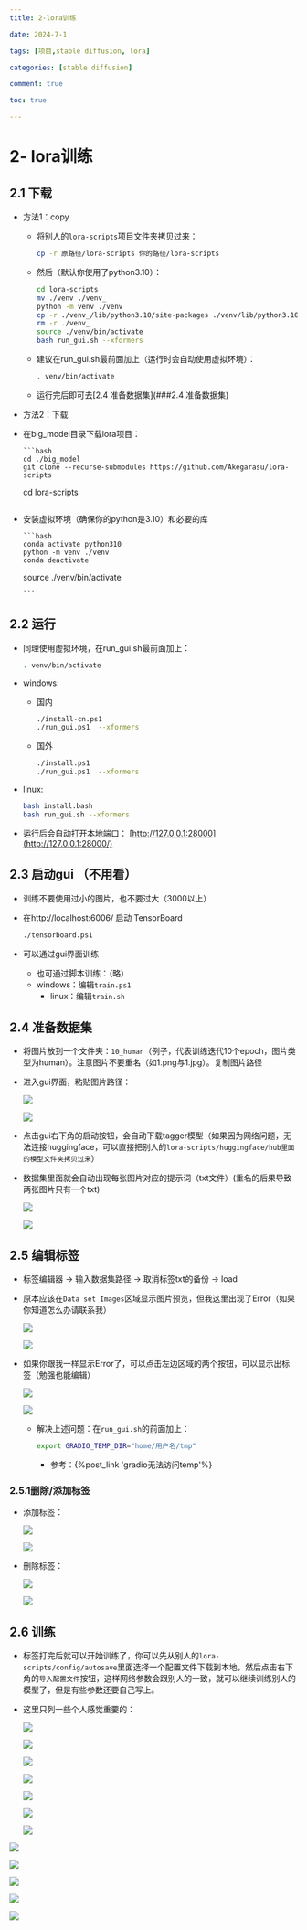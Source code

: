 ```yaml
---
title: 2-lora训练

date: 2024-7-1

tags: [项目,stable diffusion, lora]

categories: [stable diffusion]

comment: true

toc: true

---
```


#
<!--more-->



# 2- lora训练

## 2.1 下载

- 方法1：copy

  - 将别人的`lora-scripts`项目文件夹拷贝过来：

    ```bash
    cp -r 原路径/lora-scripts 你的路径/lora-scripts
    ```
    
  - 然后（默认你使用了python3.10）：

    ```bash
    cd lora-scripts
    mv ./venv ./venv_
    python -m venv ./venv
    cp -r ./venv_/lib/python3.10/site-packages ./venv/lib/python3.10/site-packages
    rm -r ./venv_
    source ./venv/bin/activate
    bash run_gui.sh --xformers
    
    ```
    
  - 建议在run_gui.sh最前面加上（运行时会自动使用虚拟环境）：

    ```bash
    . venv/bin/activate
    ```

    

  - 运行完后即可去[2.4 准备数据集](###2.4 准备数据集)

- 方法2：下载
  
- 在big_model目录下载lora项目：
  
      ```bash
      cd ./big_model
      git clone --recurse-submodules https://github.com/Akegarasu/lora-scripts
    cd lora-scripts
  
    ```
  
    ```
  
- 安装虚拟环境（确保你的python是3.10）和必要的库
  
      ```bash
      conda activate python310
      python -m venv ./venv
      conda deactivate
    source ./venv/bin/activate
  
      ```



## 2.2 运行

- 同理使用虚拟环境，在run_gui.sh最前面加上：

  ```bash
  . venv/bin/activate
  ```

- windows:

  - 国内

    ```bash
    ./install-cn.ps1
    ./run_gui.ps1  --xformers
    
    ```

  - 国外

    ```bash
    ./install.ps1
    ./run_gui.ps1  --xformers
    
    ```

- linux:

  ```bash
  bash install.bash
  bash run_gui.sh --xformers
  
  ```

- 运行后会自动打开本地端口： [http://127.0.0.1:28000](http://127.0.0.1:28000/) 



## 2.3 启动gui （不用看）

- 训练不要使用过小的图片，也不要过大（3000以上）

- 在http://localhost:6006/ 启动 TensorBoard 

  ```bash
  ./tensorboard.ps1
  ```


- 可以通过gui界面训练

  - 也可通过脚本训练：（略）
  - windows：编辑`train.ps1`
    - linux：编辑`train.sh`

## 2.4 准备数据集

- 将图片放到一个文件夹：`10_human`（例子，代表训练迭代10个epoch，图片类型为human）。注意图片不要重名（如1.png与1.jpg）。复制图片路径

- 进入gui界面，粘贴图片路径：

  ![](../../../../themes/yilia/source/img/project/stable_diffusion/1.jpg)

  ![](img/project/stable_diffusion/1.jpg)

- 点击gui右下角的启动按钮，会自动下载tagger模型（如果因为网络问题，无法连接huggingface，可以直接把别人的`lora-scripts/huggingface/hub里面的模型文件夹拷贝过来`）

- 数据集里面就会自动出现每张图片对应的提示词（txt文件）(重名的后果导致两张图片只有一个txt)

  ![](../../../../themes/yilia/source/img/project/stable_diffusion/2.jpg)

  ![](img/project/stable_diffusion/2.jpg)



## 2.5 编辑标签

- 标签编辑器 -> 输入数据集路径 -> 取消标签txt的备份 -> load

- 原本应该在`Data set Images`区域显示图片预览，但我这里出现了Error（如果你知道怎么办请联系我）

  ![](../../../../themes/yilia/source/img/project/stable_diffusion/7.jpg)

  ![](img/project/stable_diffusion/7.jpg)

- 如果你跟我一样显示Error了，可以点击左边区域的两个按钮，可以显示出标签（勉强也能编辑）

    ![](../../../../themes/yilia/source/img/project/stable_diffusion/8.jpg)

    ![](img/project/stable_diffusion/8.jpg)
    
    - 解决上述问题：在`run_gui.sh`的前面加上：
    
        ```bash
        export GRADIO_TEMP_DIR="home/用户名/tmp"
        ```
    
        - 参考：{%post_link 'gradio无法访问temp'%}

### 2.5.1删除/添加标签

- 添加标签：

  ![](../../../../themes/yilia/source/img/project/stable_diffusion/9.jpg)

  ![](img/project/stable_diffusion/9.jpg)

- 删除标签：

  ![](../../../../themes/yilia/source/img/project/stable_diffusion/10.jpg)

  ![](img/project/stable_diffusion/10.jpg)



## 2.6 训练

- 标签打完后就可以开始训练了，你可以先从别人的`lora-scripts/config/autosave`里面选择一个配置文件下载到本地，然后点击右下角的`导入配置文件`按钮，这样网络参数会跟别人的一致，就可以继续训练别人的模型了，但是有些参数还要自己写上。

- 这里只列一些个人感觉重要的：

  ![](../../../../themes/yilia/source/img/project/stable_diffusion/11.jpg)

  ![](img/project/stable_diffusion/11.jpg)

  ![](../../../../themes/yilia/source/img/project/stable_diffusion/12.jpg)

  ![](img/project/stable_diffusion/12.jpg)

  ![](../../../../themes/yilia/source/img/project/stable_diffusion/13.jpg)

  ![](img/project/stable_diffusion/13.jpg)

  ![](../../../../themes/yilia/source/img/project/stable_diffusion/14.jpg)
  

![](img/project/stable_diffusion/14.jpg)

![](../../../../themes/yilia/source/img/project/stable_diffusion/15.jpg)

![](img/project/stable_diffusion/15.jpg)

![](../../../../themes/yilia/source/img/project/stable_diffusion/16.jpg)

![](img/project/stable_diffusion/16.jpg)

